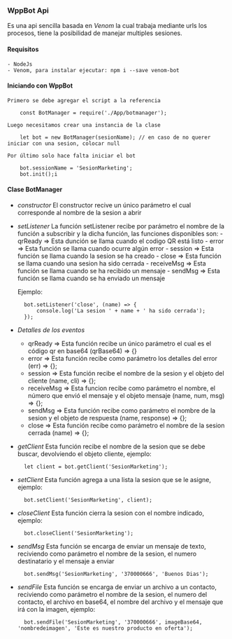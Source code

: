 ### WppBot Api

Es una api sencilla basada en *Venom* la cual trabaja mediante urls los
procesos, tiene la posibilidad de manejar multiples sesiones.

#### Requisitos
    
    - NodeJs
    - Venom, para instalar ejecutar: npm i --save venom-bot

#### Iniciando con WppBot

    Primero se debe agregar el script a la referencia
        
        const BotManager = require('./App/botmanager');

    Luego necesitamos crear una instancia de la clase
        
        let bot = new BotManager(sesionName); // en caso de no querer iniciar con una sesion, colocar null

    Por último solo hace falta iniciar el bot

        bot.sessionName = 'SesionMarketing';
        bot.init();i

#### Clase BotManager
- *constructor*
    El constructor recive un único parámetro el cual corresponde al nombre de
    la sesion a abrir

- *setListener*
    La función setListener recibe por parámetro el nombre de la función
    a subscribir y la dicha función, las funciones disponibles son:
        - qrReady       => Esta dunción se llama cuando el codigo QR está listo
        - error         => Esta función se llama cuando ocurre algún error
        - session       => Esta función se llama cuando la sesion se ha creado
        - close         => Esta función se llama cuando una sesion ha sido cerrada
        - receiveMsg    => Esta función se llama cuando se ha recibido un mensaje
        - sendMsg       => Esta función se llama cuando se ha enviado un mensaje

    Ejemplo: 
        
        bot.setListener('close', (name) => {
            console.log('La sesion ' + name + ' ha sido cerrada');
        });

- *Detalles de los eventos*
    
    - qrReady       => Esta función recibe un único parámetro el cual es el código qr en base64
        (qrBase64) => {}
    - error         => Esta función recibe como parámetro los detalles del error
        (err) => {};
    - session       => Esta función recibe el nombre de la sesion y el objeto del cliente
        (name, cli) => {};
    - receiveMsg    => Esta funcion recibe como parámetro el nombre, el número que envió el mensaje y el objeto mensaje
        (name, num, msg) => {};
    - sendMsg       => Esta función recibe como parámetro el nombre de la sesion y el objeto de respuesta
        (name, response) => {};
    - close         => Esta función recibe como parámetro el nombre de la sesion cerrada
        (name) => {};

- *getClient*
    Esta función recibe el nombre de la sesion que se debe buscar, devolviendo
    el objeto cliente, ejemplo:
        
        let client = bot.getClient('SesionMarketing');

- *setClient*
    Esta función agrega a una lista la sesion que se le asigne, ejemplo:
        
        bot.setClient('SesionMarketing', client);

- *closeClient*
    Esta función cierra la sesion con el nombre indicado, ejemplo:
        
        bot.closeClient('SesionMarketing');

- *sendMsg*
    Esta función se encarga de enviar un mensaje de texto, reciviendo como parámetro el nombre de la sesion, el numero destinatario y el mensaje a enviar

        bot.sendMsg('SesionMarketing', '370000666', 'Buenos Dias');

- *sendFile*
    Esta función se encarga de enviar un archivo a un contacto, reciviendo como parámetro el nombre de la sesion, el numero del contacto, el archivo en base64, el nombre del archivo y el mensaje que irá con la imagen, ejemplo:

        bot.sendFile('SesionMarketing', '370000666', imageBase64, 'nombredeimagen', 'Este es nuestro producto en oferta');


